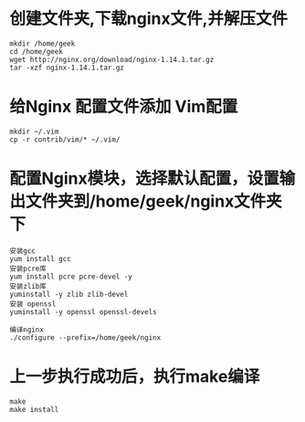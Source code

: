 # 创建文件夹,下载nginx文件,并解压文件
```
mkdir /home/geek
cd /home/geek
wget http://nginx.org/download/nginx-1.14.1.tar.gz
tar -xzf nginx-1.14.1.tar.gz
```
# 给Nginx 配置文件添加 Vim配置
```
mkdir ~/.vim
cp -r contrib/vim/* ~/.vim/
```
# 配置Nginx模块，选择默认配置，设置输出文件夹到/home/geek/nginx文件夹下
```
安装gcc 
yum install gcc
安装pcre库  
yum install pcre pcre-devel -y
安装zlib库
yuminstall -y zlib zlib-devel
安装 openssl
yuminstall -y openssl openssl-devels

编译nginx
./configure --prefix=/home/geek/nginx
```
# 上一步执行成功后，执行make编译
```
make
make install
```